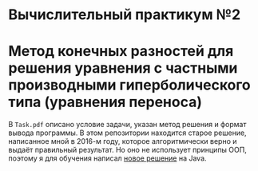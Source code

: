 # Вычислительный практикум №2  
# Метод конечных разностей для решения уравнения с частными производными гиперболического типа (уравнения переноса)

В `Task.pdf` описано условие задачи, указан метод решения и формат вывода программы. В этом репозитории находится старое решение, написанное мной в 2016-м году, которое алгоритмически верно и выдаёт правильный результат. Но оно не использует принципы ООП, поэтому я для обучения написал [новое решение][1] на Java.

[1]: https://github.com/marcus-kazlauskas/Practicum_2_reworked
